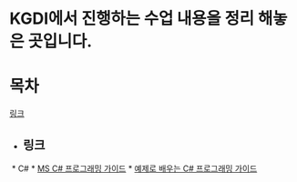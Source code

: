 KGDI에서 진행하는 수업 내용을 정리 해놓은 곳입니다.
========================================
# 목차
[링크](##링크)

* ## 링크
  * C#
    * [MS C# 프로그래밍 가이드](https://docs.microsoft.com/ko-kr/dotnet/csharp/programming-guide/)
    * [예제로 배우는 C# 프로그래밍 가이드](http://www.csharpstudy.com/Default.aspx)
